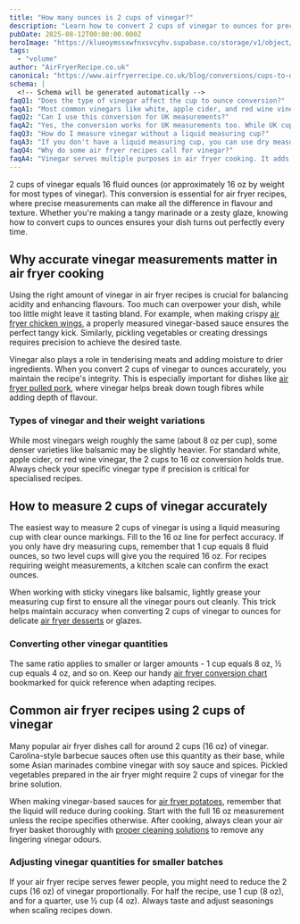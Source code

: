 ```yaml
---
title: "How many ounces is 2 cups of vinegar?"
description: "Learn how to convert 2 cups of vinegar to ounces for precise air fryer recipes. Get accurate measurements and cooking tips in seconds!"
pubDate: 2025-08-12T00:00:00.000Z
heroImage: "https://klueoymssxwfnxsvcyhv.supabase.co/storage/v1/object/public/Shmucket/how-many-ounces-is-2-cups-of-vinegar.webp"
tags:
  - "volume"
author: "AirFryerRecipe.co.uk"
canonical: "https://www.airfryerrecipe.co.uk/blog/conversions/cups-to-ounces/how-many-ounces-is-2-cups-of-vinegar"
schema: |
  <!-- Schema will be generated automatically -->
faqQ1: "Does the type of vinegar affect the cup to ounce conversion?"
faqA1: "Most common vinegars like white, apple cider, and red wine vinegar have similar densities, so 2 cups will equal about 16 ounces. However, thicker varieties like balsamic vinegar may weigh slightly more due to their reduced, syrupy consistency. For precise baking or candy-making recipes, it's best to weigh balsamic vinegar separately."
faqQ2: "Can I use this conversion for UK measurements?"
faqA2: "Yes, the conversion works for UK measurements too. While UK cups are technically 284ml compared to the US 240ml, most modern UK recipes use the standard 240ml (8oz) cup measurement. So 2 cups of vinegar will still equal 16 fluid ounces in UK cooking. Always check if your recipe specifies which cup measurement it uses."
faqQ3: "How do I measure vinegar without a liquid measuring cup?"
faqA3: "If you don't have a liquid measuring cup, you can use dry measuring cups - just be sure to fill them to the very top and level off. Alternatively, use a kitchen scale: 1 fluid ounce of vinegar weighs approximately 1 ounce, so 2 cups would be about 16 ounces by weight. For small amounts, remember that 1 tablespoon equals 0.5 fluid ounces."
faqQ4: "Why do some air fryer recipes call for vinegar?"
faqA4: "Vinegar serves multiple purposes in air fryer cooking. It adds tangy flavour to marinades and sauces, helps tenderise meats, and can even make coatings crispier. The acidity balances rich flavours in fried foods, and vinegar's antimicrobial properties help preserve homemade sauces. Some recipes use vinegar to create steam for moist cooking environments in the air fryer."
---
```

<p>2 cups of vinegar equals 16 fluid ounces (or approximately 16 oz by weight for most types of vinegar). This conversion is essential for air fryer recipes, where precise measurements can make all the difference in flavour and texture. Whether you're making a tangy marinade or a zesty glaze, knowing how to convert cups to ounces ensures your dish turns out perfectly every time.</p>

<h2>Why accurate vinegar measurements matter in air fryer cooking</h2>  
<p>Using the right amount of vinegar in air fryer recipes is crucial for balancing acidity and enhancing flavours. Too much can overpower your dish, while too little might leave it tasting bland. For example, when making crispy <a href=https://www.airfryerrecipe.co.uk/recipe-category/chicken>air fryer chicken wings</a>, a properly measured vinegar-based sauce ensures the perfect tangy kick. Similarly, pickling vegetables or creating dressings requires precision to achieve the desired taste.</p>  
<p>Vinegar also plays a role in tenderising meats and adding moisture to drier ingredients. When you convert 2 cups of vinegar to ounces accurately, you maintain the recipe's integrity. This is especially important for dishes like <a href=https://www.airfryerrecipe.co.uk/recipes>air fryer pulled pork</a>, where vinegar helps break down tough fibres while adding depth of flavour.</p>

<h3>Types of vinegar and their weight variations</h3>  
<p>While most vinegars weigh roughly the same (about 8 oz per cup), some denser varieties like balsamic may be slightly heavier. For standard white, apple cider, or red wine vinegar, the 2 cups to 16 oz conversion holds true. Always check your specific vinegar type if precision is critical for specialised recipes.</p>

<h2>How to measure 2 cups of vinegar accurately</h2>  
<p>The easiest way to measure 2 cups of vinegar is using a liquid measuring cup with clear ounce markings. Fill to the 16 oz line for perfect accuracy. If you only have dry measuring cups, remember that 1 cup equals 8 fluid ounces, so two level cups will give you the required 16 oz. For recipes requiring weight measurements, a kitchen scale can confirm the exact ounces.</p>  
<p>When working with sticky vinegars like balsamic, lightly grease your measuring cup first to ensure all the vinegar pours out cleanly. This trick helps maintain accuracy when converting 2 cups of vinegar to ounces for delicate <a href=https://www.airfryerrecipe.co.uk/recipe-category/dessert>air fryer desserts</a> or glazes.</p>

<h3>Converting other vinegar quantities</h3>  
<p>The same ratio applies to smaller or larger amounts - 1 cup equals 8 oz, ½ cup equals 4 oz, and so on. Keep our handy <a href=https://www.airfryerrecipe.co.uk/air-fryer-conversion-chart>air fryer conversion chart</a> bookmarked for quick reference when adapting recipes.</p>

<h2>Common air fryer recipes using 2 cups of vinegar</h2>  
<p>Many popular air fryer dishes call for around 2 cups (16 oz) of vinegar. Carolina-style barbecue sauces often use this quantity as their base, while some Asian marinades combine vinegar with soy sauce and spices. Pickled vegetables prepared in the air fryer might require 2 cups of vinegar for the brine solution.</p>  
<p>When making vinegar-based sauces for <a href=https://www.airfryerrecipe.co.uk/recipe-category/potatoes>air fryer potatoes</a>, remember that the liquid will reduce during cooking. Start with the full 16 oz measurement unless the recipe specifies otherwise. After cooking, always clean your air fryer basket thoroughly with <a href=https://www.airfryerrecipe.co.uk/air-fryer-cleaner>proper cleaning solutions</a> to remove any lingering vinegar odours.</p>

<h3>Adjusting vinegar quantities for smaller batches</h3>  
<p>If your air fryer recipe serves fewer people, you might need to reduce the 2 cups (16 oz) of vinegar proportionally. For half the recipe, use 1 cup (8 oz), and for a quarter, use ½ cup (4 oz). Always taste and adjust seasonings when scaling recipes down.</p>
